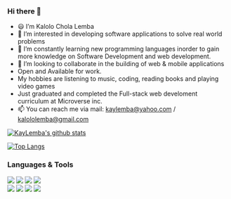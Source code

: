 ### Hi there 👋

- 😃 I’m Kalolo Chola Lemba
- 👀 I’m interested in developing software applications to solve real world problems
- 🌱 I’m constantly learning new programming languages inorder to gain more knowledge on Software Development and web development.
- 💞️ I’m looking to collaborate in the building of web & mobile applications
- Open and Available for work.
- My hobbies are listening to music, coding, reading books and playing video games
- Just graduated and completed the Full-stack web develoment curriculum at Microverse inc.
- 📫 You can reach me via mail: kaylemba@yahoo.com / kalololemba@gmail.com


[![KayLemba's github stats](https://github-readme-stats.vercel.app/api?username=KayLemba&show_icons=true&theme=tokyonight)](https://github.com/KayLembas/github-readme-stats)

[![Top Langs](https://github-readme-stats.vercel.app/api/top-langs/?username=KayLemba&show_icons=true&theme=tokyonight&layout=compact)](https://github.com/KayLembas/github-readme-stats) 


### Languages & Tools

![](https://img.shields.io/badge/code-HTML-orange)
![](https://img.shields.io/badge/code-CSS-blue)
![](https://img.shields.io/badge/code-Javascript-green)
![](https://img.shields.io/badge/code-Bootsrap-purple)<br>
![](https://img.shields.io/badge/tool-ESLint-blue)
![](https://img.shields.io/badge/tool-StyleLint-yellow)
![](https://img.shields.io/badge/tool-Webhint-green)
![](https://img.shields.io/badge/editor-VSCode-green)
<!---
KayLembas/KayLembas is a ✨ special ✨ repository because its `README.md` (this file) appears on your GitHub profile.
You can click the Preview link to take a look at your changes.
--->
